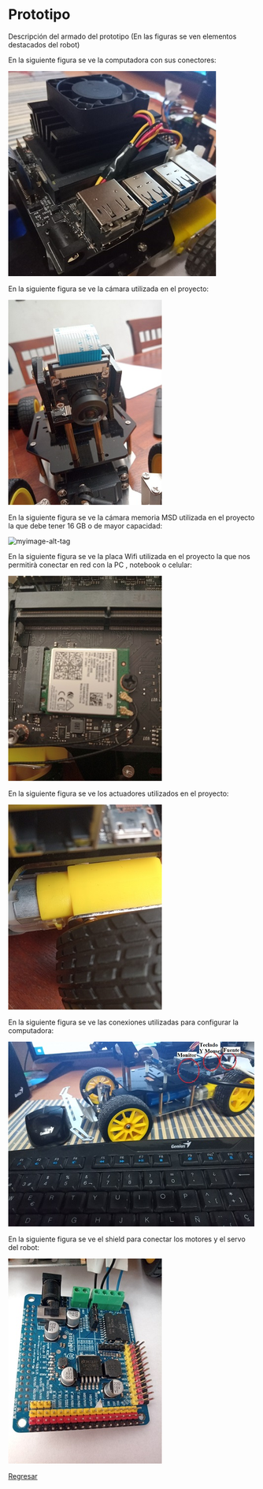 # Prototipo
Descripción del armado del prototipo
(En las figuras se ven elementos destacados del robot)

En la siguiente figura se ve la computadora con sus conectores:

![myimage-alt-tag](https://github.com/NorbertoAramayo/archivosnuevos/blob/main/placa%20Jetson%20Nano%20github.jpg)

En la siguiente figura se ve la cámara utilizada en el proyecto:

![myimage-alt-tag](https://github.com/NorbertoAramayo/archivosnuevos/blob/main/camara%20github.jpg)

En la siguiente figura se ve la cámara memoria MSD utilizada en el proyecto la que debe tener 16 GB o de mayor capacidad:

![myimage-alt-tag](https://github.com/NorbertoAramayo/archivosnuevos/blob/main/conecci%C3%B3n%20MSD%20github.jpg)

En la siguiente figura se ve la placa Wifi utilizada en el proyecto la que nos permitirà conectar en red con la PC , notebook o celular:

![myimage-alt-tag](https://github.com/NorbertoAramayo/archivosnuevos/blob/main/WI%20FI%20jetson%20nano%20github.jpg)

En la siguiente figura se ve los actuadores utilizados en el proyecto:

![myimage-alt-tag](https://github.com/NorbertoAramayo/archivosnuevos/blob/main/actuadores%202020%20github.jpg)

En la siguiente figura se ve las conexiones utilizadas para configurar la computadora:

![myimage-alt-tag](https://github.com/NorbertoAramayo/archivosnuevos/blob/main/conecciones%20github.jpg)

En la siguiente figura se ve el shield para conectar los motores y el servo del robot:

![myimage-alt-tag](https://github.com/NorbertoAramayo/archivosnuevos/blob/main/motor%20shield%20github.jpg)

[Regresar](https://github.com/NorbertoAramayo/Vehiculo-Guia-Autonomo-Experimental/blob/main/README.md#3-armado-del-prototipo-1)


